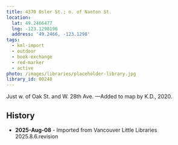 ```yaml
---
title: 4370 Osler St.; n. of Nanton St.
location:
  lat: 49.2466477
  lng: -123.1298196
  address: '49.2466, -123.1298'
tags:
  - kml-import
  - outdoor
  - book-exchange
  - red-marker
  - active
photo: /images/libraries/placeholder-library.jpg
library_id: 00248
---
```

Just w. of Oak St. and W. 28th Ave.
—Added to map by K.D., 2020. 

## History
- **2025-Aug-08** - Imported from Vancouver Little Libraries 2025.8.6.revision
